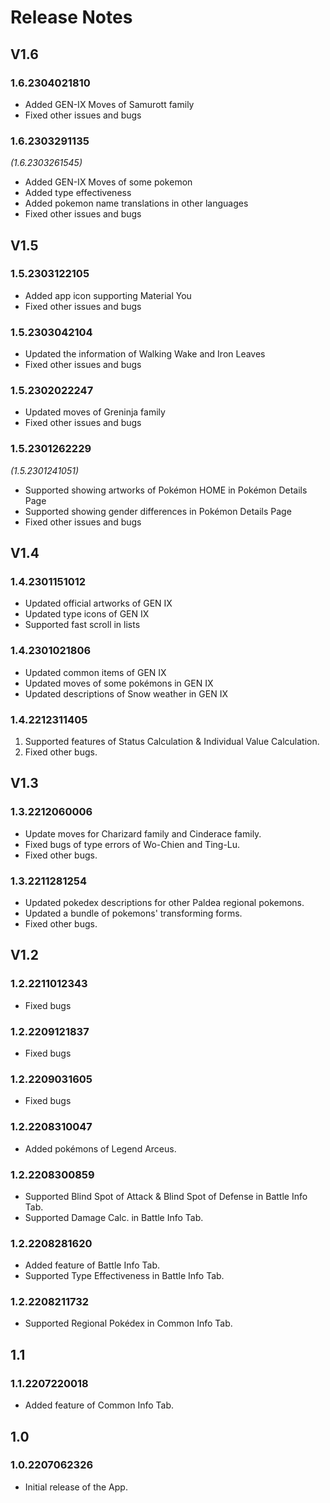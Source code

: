# Release Notes
## V1.6

### 1.6.2304021810
- Added GEN-IX Moves of Samurott family
- Fixed other issues and bugs

### 1.6.2303291135
_(1.6.2303261545)_
- Added GEN-IX Moves of some pokemon
- Added type effectiveness 
- Added pokemon name translations in other languages
- Fixed other issues and bugs
  
## V1.5
### 1.5.2303122105
- Added app icon supporting Material You
- Fixed other issues and bugs
### 1.5.2303042104
- Updated the information of Walking Wake and Iron Leaves
- Fixed other issues and bugs
### 1.5.2302022247
- Updated moves of Greninja family
- Fixed other issues and bugs
### 1.5.2301262229
_(1.5.2301241051)_
- Supported showing artworks of Pokémon HOME in Pokémon Details Page
- Supported showing gender differences in Pokémon Details Page
- Fixed other issues and bugs
## V1.4
### 1.4.2301151012
- Updated official artworks of GEN IX
- Updated type icons of GEN IX
- Supported fast scroll in lists
### 1.4.2301021806
- Updated common items of GEN IX
- Updated moves of some pokémons in GEN IX
- Updated descriptions of Snow weather in GEN IX
### 1.4.2212311405
1. Supported features of Status Calculation & Individual Value Calculation.
2. Fixed other bugs.
## V1.3
### 1.3.2212060006
- Update moves for Charizard family and Cinderace family.
- Fixed bugs of type errors of Wo-Chien and Ting-Lu.
- Fixed other bugs.
### 1.3.2211281254
- Updated pokedex descriptions for other Paldea regional pokemons.
- Updated a bundle of pokemons' transforming forms.
- Fixed other bugs.
## V1.2
### 1.2.2211012343
- Fixed bugs
### 1.2.2209121837
- Fixed bugs
### 1.2.2209031605
- Fixed bugs
### 1.2.2208310047
- Added pokémons of Legend Arceus.
### 1.2.2208300859
- Supported Blind Spot of Attack & Blind Spot of Defense in Battle Info Tab.
- Supported Damage Calc. in Battle Info Tab.
### 1.2.2208281620 
- Added feature of Battle Info Tab.
- Supported Type Effectiveness in Battle Info Tab.
### 1.2.2208211732
- Supported Regional Pokédex in Common Info Tab. 
## 1.1
### 1.1.2207220018
- Added feature of Common Info Tab.
## 1.0
### 1.0.2207062326
- Initial release of the App.
